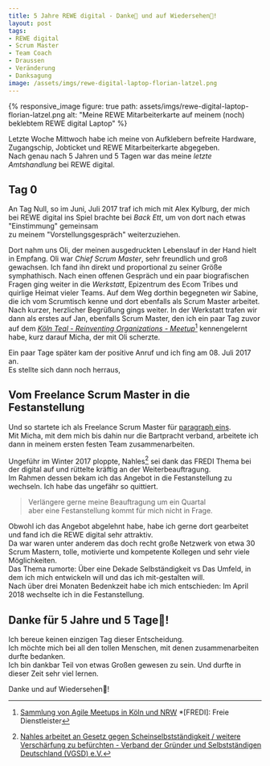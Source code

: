 ```yaml
---
title: 5 Jahre REWE digital - Danke🙏 und auf Wiedersehen👋!
layout: post
tags:
- REWE digital
- Scrum Master
- Team Coach
- Draussen
- Veränderung
- Danksagung
image: /assets/imgs/rewe-digital-laptop-florian-latzel.png
---
```

{% responsive_image figure: true 
path: assets/imgs/rewe-digital-laptop-florian-latzel.png
alt: "Meine REWE Mitarbeiterkarte auf meinem (noch) beklebtem REWE digital Laptop" %}

Letzte Woche Mittwoch habe ich meine von Aufklebern befreite Hardware, 
Zugangschip, Jobticket und REWE Mitarbeiterkarte abgegeben.  
Nach genau nach 5 Jahren und 5 Tagen war das meine *letzte Amtshandlung* 
bei REWE digital.<!--break-->

## Tag 0

An Tag Null, so im Juni, Juli 2017 traf ich mich mit Alex Kylburg,
der mich bei REWE digital ins Spiel brachte bei *Back Ett*,
um von dort nach etwas "Einstimmung" gemeinsam  
zu meinem "Vorstellungsgespräch" weiterzuziehen.

Dort nahm uns Oli, der meinen ausgedruckten Lebenslauf in der Hand hielt in Empfang. 
Oli war *Chief Scrum Master*, sehr freundlich und groß gewachsen.
Ich fand ihn direkt und proportional zu seiner Größe symphathisch.
Nach einen offenen Gespräch und ein paar biografischen Fragen
ging weiter in die *Werkstatt*, Epizentrum des Ecom Tribes 
und quirlige Heimat vieler Teams. 
Auf dem Weg dorthin begegneten wir Sabine, die ich vom Scrumtisch kenne
und dort ebenfalls als Scrum Master arbeitet. 
Nach kurzer, herzlicher Begrüßung gings weiter.
In der Werkstatt trafen wir dann als erstes auf Jan, ebenfalls Scrum Master,
den ich ein paar Tag zuvor 
auf dem [*Köln Teal - Reinventing Organizations - Meetup*](
https://www.meetup.com/de-DE/Koln-Teal-Reinventing-Organizations-Meetup/)[^meetups]
kennengelernt habe,
kurz darauf Micha, der mit Oli scherzte. 

Ein paar Tage später kam der positive Anruf und ich fing am 08. Juli 2017 an.   
Es stellte sich dann noch herraus, 

## Vom Freelance Scrum Master in die Festanstellung

Und so startete ich als Freelance Scrum Master 
für [paragraph eins](https://www.paragraph1.de).  
Mit Micha, mit dem mich bis dahin nur die Bartpracht verband,
arbeitete ich dann in meinem ersten festen Team zusammenarbeiten.
   
Ungeführ im Winter 2017 ploppte, Nahles[^nahles] sei dank das FREDI Thema bei der digital auf
und rüttelte kräftig an der Weiterbeauftragung.   
Im Rahmen dessen bekam ich das Angebot in die Festanstellung zu wechseln.
Ich habe das ungefähr so quittiert.

> Verlängere gerne meine Beauftragung um ein Quartal    
> aber eine Festanstellung kommt für mich nicht in Frage.

Obwohl ich das Angebot abgelehnt habe, 
habe ich gerne dort gearbeitet und fand ich die REWE digital sehr attraktiv.   
Da war waren unter anderem das doch recht große Netzwerk von etwa 30 Scrum Mastern,
tolle, motivierte und kompetente Kollegen und sehr viele Möglichkeiten.  
Das Thema rumorte: Über eine Dekade Selbständigkeit vs Das Umfeld, 
in dem ich mich entwickeln will und das ich mit-gestalten will.   
Nach über drei Monaten Bedenkzeit habe ich mich entschieden: 
Im April 2018 wechselte ich in die Festanstellung.

## Danke für 5 Jahre und 5 Tage🙏! 

Ich bereue keinen einzigen Tag dieser Entscheidung.  
Ich möchte mich bei all den tollen Menschen, 
mit denen zusammenarbeiten durfte bedanken.  
Ich bin dankbar Teil von etwas Großen gewesen zu sein. 
Und durfte in dieser Zeit sehr viel lernen.

Danke und auf Wiedersehen🙏!

[^nahles]: [Nahles arbeitet an Gesetz gegen Scheinselbstständigkeit / weitere Verschärfung zu befürchten - Verband der Gründer und Selbstständigen Deutschland (VGSD) e.V.](https://www.vgsd.de/nahles-arbeitet-an-gesetz-gegen-scheinselbststaendigkeit-weitere-verschaerfungen-zu-befuerchten/)
[^meetups]: [Sammlung von Agile Meetups in Köln und NRW](/agile-meetups-events-koeln-nrw.html)
*[FREDI]: Freie Dienstleister
